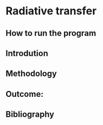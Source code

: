 # Radiative transfer

## How to run the program

## Introdution

## Methodology

## Outcome:
## Bibliography
